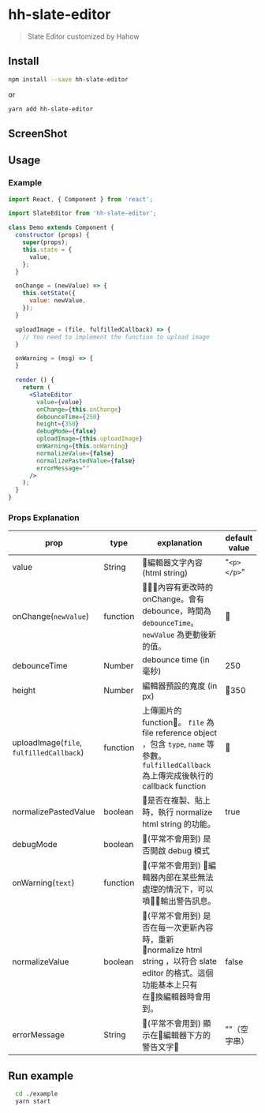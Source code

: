 # hh-slate-editor

> Slate Editor customized by Hahow

## Install

```bash
npm install --save hh-slate-editor
```
or
```bash
yarn add hh-slate-editor
```

## ScreenShot


## Usage

### Example
```jsx
import React, { Component } from 'react';

import SlateEditor from 'hh-slate-editor';

class Demo extends Component {
  constructor (props) {
    super(props);
    this.state = {
      value,
    };
  }

  onChange = (newValue) => {
    this.setState({
      value: newValue,
    });
  }

  uploadImage = (file, fulfilledCallback) => {
    // You need to implement the function to upload image
  }

  onWarning = (msg) => {
  }

  render () {
    return (
      <SlateEditor
        value={value}
        onChange={this.onChange}
        debounceTime={250}
        height={350}
        debugMode={false}
        uploadImage={this.uploadImage}
        onWarning={this.onWarning}
        normalizeValue={false}
        normalizePastedValue={false}
        errorMessage=""
      />
    );
  }
}
```

### Props Explanation
| prop | type | explanation | default value |
|---|---|---|---|
| value | String | 編輯器文字內容 (html string) | "`<p></p>`" |
| onChange(`newValue`) | function | 內容有更改時的 onChange。會有 debounce，時間為 `debounceTime`。`newValue` 為更動後新的值。 |  |
| debounceTime | Number | debounce time (in 毫秒) | 250 |
| height | Number | 編輯器預設的寬度 (in px) | 350 |
| uploadImage(`file`, `fulfilledCallback`) | function | 上傳圖片的 function。 `file` 為 file reference object ，包含 `type`, `name` 等參數。 `fulfilledCallback` 為上傳完成後執行的 callback function |  |
| normalizePastedValue | boolean | 是否在複製、貼上時，執行 normalize html string 的功能。| true |
| debugMode | boolean | (平常不會用到) 是否開啟 debug 模式 |   |
| onWarning(`text`) | function | (平常不會用到) 編輯器內部在某些無法處理的情況下，可以噴輸出警告訊息。 |   |
| normalizeValue | boolean | (平常不會用到) 是否在每一次更新內容時，重新 normalize html string ，以符合 slate editor 的格式。這個功能基本上只有在換編輯器時會用到。 | false |
| errorMessage | String | (平常不會用到) 顯示在編輯器下方的警告文字 | ""（空字串） |

## Run example
```bash
  cd ./example
  yarn start
```
